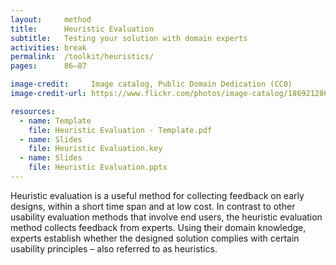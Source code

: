 ```yaml
---
layout:     method
title:      Heuristic Evaluation
subtitle:   Testing your solution with domain experts
activities: break
permalink:  /toolkit/heuristics/
pages:      86–87

image-credit:     Image catalog, Public Domain Dedication (CC0)
image-credit-url: https://www.flickr.com/photos/image-catalog/18692128651/

resources:
  - name: Template
    file: Heuristic Evaluation - Template.pdf
  - name: Slides
    file: Heuristic Evaluation.key
  - name: Slides
    file: Heuristic Evaluation.pptx
---
```


Heuristic evaluation is a useful method for collecting feedback on early designs, within a short time span and at low cost. In contrast to other usability evaluation methods that involve end users, the heuristic evaluation method collects feedback from experts. Using their domain knowledge, experts establish whether the designed solution complies with certain usability principles – also referred to as heuristics.